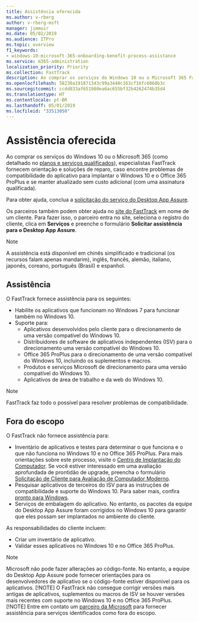 ```yaml
---
title: Assistência oferecida
ms.author: v-rberg
author: v-rberg-msft
manager: jimmuir
ms.date: 05/02/2019
ms.audience: ITPro
ms.topic: overview
f1_keywords:
- windows-10-microsoft-365-onboarding-benefit-process-assistance
ms.service: m365-administration
localization_priority: Priority
ms.collection: FastTrack
description: Ao comprar os serviços do Windows 10 ou o Microsoft 365 FastTrack especialistas oferecem comunicação e orientação de reparação para implantar para Windows 10 e no Office 365 ProPlus e a se manter atualizado sem custo adicional (com uma assinatura qualificada).
ms.openlocfilehash: 58230a191871343c99a3448c163cf16fc6068b3c
ms.sourcegitcommit: ccdd833af651980ea6ac655bf32b4262474b35d4
ms.translationtype: HT
ms.contentlocale: pt-BR
ms.lasthandoff: 05/01/2019
ms.locfileid: "33513050"
---
```

# <a name="assistance-offered"></a>Assistência oferecida  

Ao comprar os serviços do Windows 10 ou o Microsoft 365 (como detalhado no [planos e serviços qualificados](M365-eligible-services-and-plans.md)), especialistas FastTrack fornecem orientação e soluções de reparo, caso encontre problemas de compatibilidade do aplicativo para implantar o Windows 10 e o Office 365 ProPlus e se manter atualizado sem custo adicional (com uma assinatura qualificada).

Para obter ajuda, conclua a [solicitação do serviço do Desktop App Assure](https://go.microsoft.com/fwlink/?linkid=2022721).

Os parceiros também podem obter ajuda no [site do FastTrack](https://go.microsoft.com/fwlink/?linkid=780698) em nome de um cliente. Para fazer isso, o parceiro entra no site, seleciona o registro do cliente, clica em **Serviços** e preenche o formulário **Solicitar assistência para o Desktop App Assure**.

> [!NOTE]
> A assistência está disponível em chinês simplificado e tradicional (os recursos falam apenas mandarim), inglês, francês, alemão, italiano, japonês, coreano, português (Brasil) e espanhol. 

## <a name="assistance"></a>Assistência

O FastTrack fornece assistência para os seguintes:
- Habilite os aplicativos que funcionam no Windows 7 para funcionar também no Windows 10.
- Suporte para:
    - Aplicativos desenvolvidos pelo cliente para o direcionamento de uma versão compatível do Windows 10.
    - Distribuidores de software de aplicativos independentes (ISV) para o direcionamento uma versão compatível do Windows 10.
    - Office 365 ProPlus para o direcionamento de uma versão compatível do Windows 10, incluindo os suplementos e macros.
    - Produtos e serviços Microsoft de direcionamento para uma versão compatível do Windows 10.
    - Aplicativos de área de trabalho e da web do Windows 10.
> [!NOTE]
> FastTrack faz todo o possível para resolver problemas de compatibilidade. 

## <a name="out-of-scope"></a>Fora do escopo

O FastTrack não fornece assistência para:
- Inventário de aplicativos e testes para determinar o que funciona e o que não funciona no Windows 10 e no Office 365 ProPlus. Para mais orientações sobre este processo, visite o [Centro de Implantação do Computador](https://go.microsoft.com/fwlink/?linkid=2080140). Se você estiver interessado em uma avaliação aprofundada de prontidão de upgrade, preencha o formulário [Solicitação de Cliente para Avaliação de Computador Moderno](https://go.microsoft.com/fwlink/?linkid=2053818).
- Pesquisar aplicativos de terceiros do ISV para as instruções de compatibilidade e suporte do Windows 10. Para saber mais, confira [pronto para Windows](https://go.microsoft.com/fwlink/?linkid=2054580).
- Serviços de embalagem do aplicativo. No entanto, os pacotes da equipe do Desktop App Assure foram corrigidos no Windows 10 para garantir que eles possam ser implantados no ambiente do cliente.

As responsabilidades do cliente incluem:
- Criar um inventário de aplicativo.
- Validar esses aplicativos no Windows 10 e no Office 365 ProPlus.
> [!NOTE]
> Microsoft não pode fazer alterações ao código-fonte. No entanto, a equipe do Desktop App Assure pode fornecer orientações para os desenvolvedores de aplicativo se o código-fonte estiver disponível para os aplicativos. [!NOTE]
> O FastTrack não consegue corrigir versões mais antigas de aplicativos, suplementos ou macros de ISV se houver versões mais recentes com suporte no Windows 10 e no Office 365 ProPlus. [!NOTE]
> Entre em contato um [parceiro da Microsoft](https://go.microsoft.com/fwlink/?linkid=2080150) para fornecer assistência para serviços identificados como fora do escopo.
